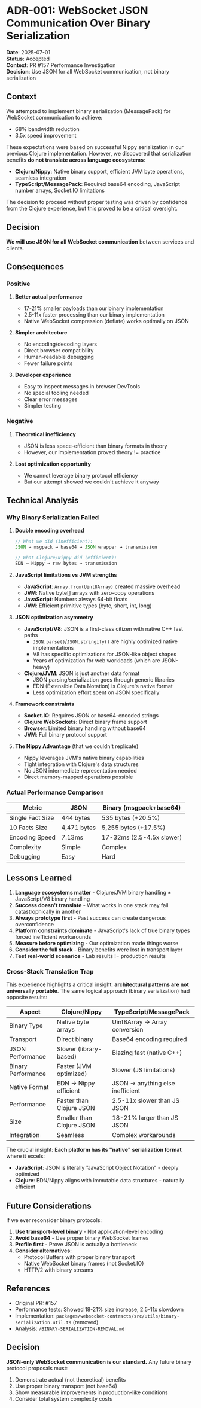 # ADR-001: WebSocket JSON Communication Over Binary Serialization

**Date**: 2025-07-01  
**Status**: Accepted  
**Context**: PR #157 Performance Investigation  
**Decision**: Use JSON for all WebSocket communication, not binary serialization

## Context

We attempted to implement binary serialization (MessagePack) for WebSocket communication to achieve:
- 68% bandwidth reduction
- 3.5x speed improvement

These expectations were based on successful Nippy serialization in our previous Clojure implementation. However, we discovered that serialization benefits **do not translate across language ecosystems**:

- **Clojure/Nippy**: Native binary support, efficient JVM byte operations, seamless integration
- **TypeScript/MessagePack**: Required base64 encoding, JavaScript number arrays, Socket.IO limitations

The decision to proceed without proper testing was driven by confidence from the Clojure experience, but this proved to be a critical oversight.

## Decision

**We will use JSON for all WebSocket communication** between services and clients.

## Consequences

### Positive

1. **Better actual performance**
   - 17-21% smaller payloads than our binary implementation
   - 2.5-11x faster processing than our binary implementation
   - Native WebSocket compression (deflate) works optimally on JSON

2. **Simpler architecture**
   - No encoding/decoding layers
   - Direct browser compatibility
   - Human-readable debugging
   - Fewer failure points

3. **Developer experience**
   - Easy to inspect messages in browser DevTools
   - No special tooling needed
   - Clear error messages
   - Simpler testing

### Negative

1. **Theoretical inefficiency**
   - JSON is less space-efficient than binary formats in theory
   - However, our implementation proved theory != practice

2. **Lost optimization opportunity**
   - We cannot leverage binary protocol efficiency
   - But our attempt showed we couldn't achieve it anyway

## Technical Analysis

### Why Binary Serialization Failed

1. **Double encoding overhead**
   ```typescript
   // What we did (inefficient):
   JSON → msgpack → base64 → JSON wrapper → transmission
   
   // What Clojure/Nippy did (efficient):
   EDN → Nippy → raw bytes → transmission
   ```

2. **JavaScript limitations vs JVM strengths**
   - **JavaScript**: `Array.from(Uint8Array)` created massive overhead
   - **JVM**: Native byte[] arrays with zero-copy operations
   - **JavaScript**: Numbers always 64-bit floats
   - **JVM**: Efficient primitive types (byte, short, int, long)
   
3. **JSON optimization asymmetry**
   - **JavaScript/V8**: JSON is a first-class citizen with native C++ fast paths
     - `JSON.parse()`/`JSON.stringify()` are highly optimized native implementations
     - V8 has specific optimizations for JSON-like object shapes
     - Years of optimization for web workloads (which are JSON-heavy)
   - **Clojure/JVM**: JSON is just another data format
     - JSON parsing/serialization goes through generic libraries
     - EDN (Extensible Data Notation) is Clojure's native format
     - Less optimization effort spent on JSON specifically

4. **Framework constraints**
   - **Socket.IO**: Requires JSON or base64-encoded strings
   - **Clojure WebSockets**: Direct binary frame support
   - **Browser**: Limited binary handling without base64
   - **JVM**: Full binary protocol support

5. **The Nippy Advantage** (that we couldn't replicate)
   - Nippy leverages JVM's native binary capabilities
   - Tight integration with Clojure's data structures
   - No JSON intermediate representation needed
   - Direct memory-mapped operations possible

### Actual Performance Comparison

| Metric | JSON | Binary (msgpack+base64) | 
|--------|------|------------------------|
| Single Fact Size | 444 bytes | 535 bytes (+20.5%) |
| 10 Facts Size | 4,471 bytes | 5,255 bytes (+17.5%) |
| Encoding Speed | 7.13ms | 17-32ms (2.5-4.5x slower) |
| Complexity | Simple | Complex |
| Debugging | Easy | Hard |

## Lessons Learned

1. **Language ecosystems matter** - Clojure/JVM binary handling ≠ JavaScript/V8 binary handling
2. **Success doesn't translate** - What works in one stack may fail catastrophically in another
3. **Always prototype first** - Past success can create dangerous overconfidence
4. **Platform constraints dominate** - JavaScript's lack of true binary types forced inefficient workarounds
5. **Measure before optimizing** - Our optimization made things worse
6. **Consider the full stack** - Binary benefits were lost in transport layer
7. **Test real-world scenarios** - Lab results != production results

### Cross-Stack Translation Trap

This experience highlights a critical insight: **architectural patterns are not universally portable**. The same logical approach (binary serialization) had opposite results:

| Aspect | Clojure/Nippy | TypeScript/MessagePack |
|--------|---------------|------------------------|
| Binary Type | Native byte arrays | Uint8Array → Array conversion |
| Transport | Direct binary | Base64 encoding required |
| JSON Performance | Slower (library-based) | Blazing fast (native C++) |
| Binary Performance | Faster (JVM optimized) | Slower (JS limitations) |
| Native Format | EDN → Nippy efficient | JSON → anything else inefficient |
| Performance | Faster than Clojure JSON | 2.5-11x slower than JS JSON |
| Size | Smaller than Clojure JSON | 18-21% larger than JS JSON |
| Integration | Seamless | Complex workarounds |

The crucial insight: **Each platform has its "native" serialization format** where it excels:
- **JavaScript**: JSON is literally "JavaScript Object Notation" - deeply optimized
- **Clojure**: EDN/Nippy aligns with immutable data structures - naturally efficient

## Future Considerations

If we ever reconsider binary protocols:

1. **Use transport-level binary** - Not application-level encoding
2. **Avoid base64** - Use proper binary WebSocket frames
3. **Profile first** - Prove JSON is actually a bottleneck
4. **Consider alternatives**:
   - Protocol Buffers with proper binary transport
   - Native WebSocket binary frames (not Socket.IO)
   - HTTP/2 with binary streams

## References

- Original PR: #157
- Performance tests: Showed 18-21% size increase, 2.5-11x slowdown
- Implementation: `packages/websocket-contracts/src/utils/binary-serialization.util.ts` (removed)
- Analysis: `/BINARY-SERIALIZATION-REMOVAL.md`

## Decision

**JSON-only WebSocket communication is our standard.** Any future binary protocol proposals must:
1. Demonstrate actual (not theoretical) benefits
2. Use proper binary transport (not base64)
3. Show measurable improvements in production-like conditions
4. Consider total system complexity costs
